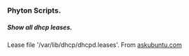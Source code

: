 ### Phyton Scripts.


##### Show all dhcp leases. 


Lease file '/var/lib/dhcp/dhcpd.leases'. From [askubuntu.com](https://askubuntu.com/questions/219609/how-do-i-show-active-dhcp-leases) 